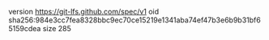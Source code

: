 version https://git-lfs.github.com/spec/v1
oid sha256:984e3cc7fea8328bbc9ec70ce15219e1341aba74ef47b3e6b9b31bf65159cdea
size 285
